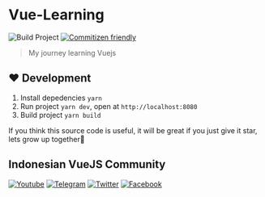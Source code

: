 # Vue-Learning

![Build Project](https://github.com/vuejs-id/blog/workflows/Build%20Project/badge.svg) [![Commitizen friendly](https://img.shields.io/badge/commitizen-friendly-brightgreen.svg)](http://commitizen.github.io/cz-cli/)

>My journey learning Vuejs

## ❤️ Development

1. Install depedencies `yarn`
2. Run project `yarn dev`, open at `http://localhost:8080`
3. Build project `yarn build`

If you think this source code is useful, it will be great if you just give it star, lets grow up together🤟

## Indonesian VueJS Community

[![Youtube](https://img.shields.io/badge/YouTube-Vuejs%20Indonesia-red)](https://www.youtube.com/channel/UCJsej0PNwDydEUKXGi2cUEg/featured) [![Telegram](https://img.shields.io/badge/Telegram-vuejsindonesia-blue)](https://t.me/vuejsindonesia) [![Twitter](https://img.shields.io/badge/Twitter-vuejs_id-blue)](https://twitter.com/vuejs_id) [![Facebook](https://img.shields.io/badge/Facebook-Vue.js%20Indonesia-blue)](https://www.facebook.com/groups/1675298779418239/)

